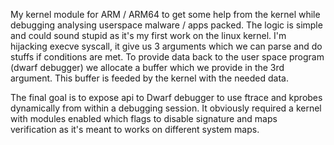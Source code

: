 My kernel module for ARM / ARM64 to get some help from the kernel while debugging analysing userspace malware / apps packed.
The logic is simple and could sound stupid as it's my first work on the linux kernel.
I'm hijacking execve syscall, it give us 3 arguments which we can parse and do stuffs if conditions are met.
To provide data back to the user space program (dwarf debugger) we allocate a buffer which we provide in the 3rd argument.
This buffer is feeded by the kernel with the needed data.

The final goal is to expose api to Dwarf debugger to use ftrace and kprobes dynamically from within a debugging session.
It obviously required a kernel with modules enabled which flags to disable signature and maps verification as it's meant to works
on different system maps.